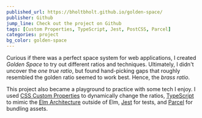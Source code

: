 ```yaml
---
published_url: https://bholtbholt.github.io/golden-space/
publisher: Github
jump_line: Check out the project on Github
tags: [Custom Properties, TypeScript, Jest, PostCSS, Parcel]
categories: project
bg_color: golden-space
---
```


Curious if there was a perfect space system for web applications, I created _Golden Space_ to try out different ratios and techniques. Ultimately, I didn't uncover the _one true ratio_, but found hand-picking gaps that roughly resembled the golden ratio seemed to work best. Hence, the _brass ratio_.

This project also became a playground to practice with some tech I enjoy. I used <a href="https://developer.mozilla.org/en-US/docs/Web/CSS/--*" target="_blank">CSS Custom Properties</a> to dynamically change the ratios, <a href="https://www.typescriptlang.org" target="blank">TypeScript</a> to mimic the <a href="https://guide.elm-lang.org/architecture/" target="_blank">Elm Architecture</a> outside of Elm, <a href="https://jestjs.io" target="_blank">Jest</a> for tests, and <a href="https://parceljs.org" target="blank">Parcel</a> for bundling assets.
